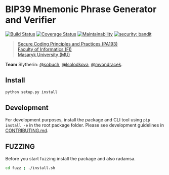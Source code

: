 # BIP39 Mnemonic Phrase Generator and Verifier

[![Build Status](https://travis-ci.org/mvondracek/PA193_mnemonic_Slytherin.svg?branch=dev)](https://travis-ci.org/mvondracek/PA193_mnemonic_Slytherin)
[![Coverage Status](https://coveralls.io/repos/github/mvondracek/PA193_mnemonic_Slytherin/badge.svg)](https://coveralls.io/github/mvondracek/PA193_mnemonic_Slytherin)
[![Maintainability](https://api.codeclimate.com/v1/badges/2fced9c80af313478661/maintainability)](https://codeclimate.com/github/mvondracek/PA193_mnemonic_Slytherin/maintainability)
[![security: bandit](https://img.shields.io/badge/security-bandit-yellow.svg)](https://github.com/PyCQA/bandit)

> [Secure Coding Principles and Practices (PA193)](https://is.muni.cz/course/fi/autumn2019/PA193?lang=en)\
> [Faculty of Informatics (FI)](https://www.fi.muni.cz/index.html.en)\
> [Masaryk University (MU)](https://www.muni.cz/en)

**Team** Slytherin: [@sobuch](https://github.com/sobuch),
[@lsolodkova](https://github.com/lsolodkova),
[@mvondracek](https://github.com/mvondracek).

## Install

~~~sh
python setup.py install
~~~

## Development

For development purposes, install the package and CLI tool using
`pip install -e` in the root package folder. Please see
development guidelines in [CONTRIBUTING.md](/CONTRIBUTING.md).

## FUZZING

Before you start fuzzing install the package and also radamsa.

~~~sh
cd fuzz ; ./install.sh
~~~

